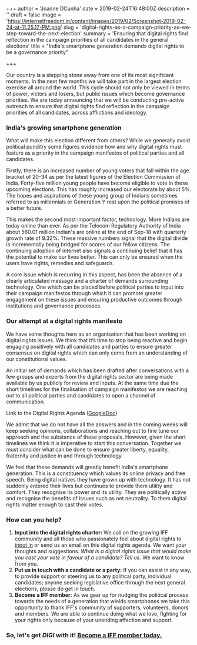 +++
author = 'Joanne DCunha'
date = 2019-02-24T16:48:00Z
description = ''
draft = false
image = 'https://internetfreedom.in/content/images/2019/02/Screenshot-2019-02-24-at-11.25.17-PM.png'
slug = 'digital-rights-as-a-campaign-priority-as-we-step-toward-the-next-election'
summary = 'Ensuring that digital rights find reflection in the campaign priorities of all candidates in the general elections'
title = "India's smartphone generation demands digital rights to be a governance priority"

+++


Our country is a stepping stone away from one of its most significant moments. In the next few months we will take part in the largest election exercise all around the world. This cycle should not only be viewed in terms of power, victors and losers, but public issues which become governance priorities. We are today announcing that we will be conducting pro-active outreach to ensure that digital rights find reflection in the campaign priorities of all candidates, across afflictions and ideology.

### India's growing smartphone generation

What will make this election different from others? While we generally avoid political punditry some figures evidence how and why digital rights must feature as a priority in the campaign manifestos of political parties and all candidates.

Firstly, there is an increased number of young voters that fall within the age bracket of 20-34 as per the latest figures of the Election Commission of India. Forty-five million young people have become eligible to vote in these upcoming elections. This has roughly increased our electorate by about 5%. The hopes and aspirations of these young group of Indians sometimes referred to as millennials or Generation Y rest upon the political promises of a better future.

This makes the second most important factor, technology. More Indians are today online than ever. As per the Telecom Regulatory Authority of India about 560.01 million Indian's are online at the end of Sep-18 with quarterly growth rate of 9.32%. These massive numbers signal that the digital divide is incrementally being bridged for scores of our fellow citizens. The continuing adoption of internet also signals a continuing belief that it has the potential to make our lives better. This can only be ensured when the users have rights, remedies and safeguards.

A core issue which is recurring in this aspect, has been the absence of a clearly articulated message and a charter of demands surrounding technology. One which can be placed before political parties to input into their campaign manifestos through which it can promote greater engagement on these issues and ensuring productive outcomes through institutions and governance processes.

### Our attempt at a digital rights manifesto

We have some thoughts here as an organisation that has been working on digital rights issues. We think that it’s time to stop being reactive and begin engaging positively with all candidates and parties to ensure greater consensus on digital rights which can only come from an understanding of our constitutional values.

An initial set of demands which has been drafted after conversations with a few groups and experts from the digital rights sector are being made available by us publicly for review and inputs. At the same time due the short timelines for the finalisation of campaign manifestos we are reaching out to all political parties and candidates to open a channel of communication.

Link to the Digital Rights Agenda ([GoogleDoc](https://docs.google.com/document/d/1AX57cteUOqWmUsh6eeaPqAcLo8KKMx673-drxE1lzfk/edit?usp=sharing))

We admit that we do not have all the answers and in the coming weeks will keep seeking opinions, collaborations and reaching out to fine tune our approach and the substance of these proposals. However, given the short timelines we think it is imperative to start this conversation. Together we must consider what can be done to ensure greater liberty, equality, fraternity and justice in and through technology.

We feel that these demands will greatly benefit India's smartphone generation. This is a constituency which values its online privacy and free speech. Being digital natives they have grown up with technology. It has not suddenly entered their lives but continues to provide them utility and comfort. They recognise its power and its utility. They are politically active and recognise the benefits of issues such as net neutrality. To them digital rights matter enough to cast their votes.

### How can you help?

1. **Input into the digital rights charter:** We call on the growing IFF community and all those who passionately feel about digital rights to [input in](https://docs.google.com/document/d/1AX57cteUOqWmUsh6eeaPqAcLo8KKMx673-drxE1lzfk/edit?usp=sharing) or send us an email on this digital rights agenda. We want your thoughts and suggestions. _What is a digital rights issue that would make you cast your vote in favour of a candidate? Tell us._ We want to know from you.
2. **Put us in touch with a candidate or a party:** If you can assist in any way, to provide support or steering us to any political party, individual candidates; anyone seeking legislative office through the next general elections, please do get in touch.
3. **Become a IFF member:** As we gear up for nudging the political process towards the needs of a generation that wields smartphones we take this opportunity to thank IFF's community of supporters, volunteers, donors and members. We are able to continue doing what we love, fighting for your rights only because of your unending affection and support.

### So, let's get _DIGI_ with it! [Become a IFF member today.](https://internetfreedom.in/donate/)

 

